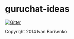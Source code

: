 guruchat-ideas
==============

[![Gitter](https://badges.gitter.im/Join%20Chat.svg)](https://gitter.im/guruchat/guruchat-ideas?utm_source=badge&utm_medium=badge&utm_campaign=pr-badge&utm_content=badge)

Copyright 2014 Ivan Borisenko
